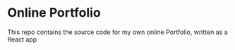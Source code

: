 # Online Portfolio
This repo contains the source code for my own online Portfolio, written as a React app
